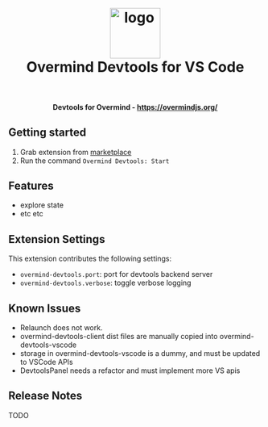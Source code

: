 <h1 align="center">
  <br>
    <img src="https://github.com/cerebral/overmind/blob/next/logo.png?raw=true" alt="logo" width="100">
  <br>
  Overmind Devtools for VS Code
  <br>
  <br>
</h1>

<h4 align="center">Devtools for Overmind - <a href="https://overmindjs.org/">https://overmindjs.org/</a></h4>

## Getting started

1. Grab extension from [marketplace](https://marketplace.visualstudio.com/items?itemName=overmind.devtools)
2. Run the command `Overmind Devtools: Start`


## Features

- explore state
- etc etc


## Extension Settings

This extension contributes the following settings:

* `overmind-devtools.port`: port for devtools backend server
* `overmind-devtools.verbose`: toggle verbose logging

## Known Issues

* Relaunch does not work.
* overmind-devtools-client dist files are manually copied into overmind-devtools-vscode
* storage in overmind-devtools-vscode is a dummy, and must be updated to VSCode APIs
* DevtoolsPanel needs a refactor and must implement more VS apis


## Release Notes

TODO